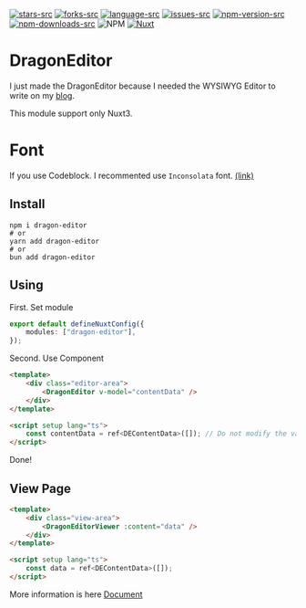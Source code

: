 [stars-src]: https://img.shields.io/github/stars/lovefields/dragonEditor
[stars-href]: https://github.com/lovefields/dragonEditor/stargazers
[issues-src]: https://img.shields.io/github/issues/lovefields/dragonEditor
[issues-href]: https://github.com/lovefields/dragonEditor/issues
[forks-src]: https://img.shields.io/github/forks/lovefields/dragonEditor
[forks-href]: https://github.com/lovefields/dragonEditor/forks
[language-src]: https://img.shields.io/github/languages/top/lovefields/dragonEditor
[language-href]: https://github.com/lovefields/dragonEditor/
[npm-version-src]: https://img.shields.io/npm/v/dragon-editor/latest.svg?style=flat&colorA=18181B&colorB=28CF8D
[npm-version-href]: https://www.npmjs.com/package/dragon-editor
[npm-downloads-src]: https://img.shields.io/npm/dm/dragon-editor.svg?style=flat&colorA=18181B&colorB=28CF8D
[npm-downloads-href]: https://www.npmjs.com/package/dragon-editor
[license-src]: https://img.shields.io/npm/l/dragon-editor
[nuxt-src]: https://img.shields.io/badge/Nuxt-18181B?logo=nuxt.js
[nuxt-href]: https://nuxt.com

[![stars-src]][stars-href]
[![forks-src]][forks-href]
[![language-src]][language-href]
[![issues-src]][issues-href]
[![npm-version-src]][npm-version-href]
[![npm-downloads-src]][npm-downloads-href]
![NPM][license-src]
[![Nuxt][nuxt-src]][nuxt-href]

# DragonEditor

I just made the DragonEditor because I needed the WYSIWYG Editor to write on my [blog](https://dico.me).

This module support only Nuxt3.

# Font

If you use Codeblock. I recommented use `Inconsolata` font. [(link)](https://fonts.google.com/specimen/Inconsolata?query=Inconsolata)

## Install

```shell
npm i dragon-editor
# or
yarn add dragon-editor
# or
bun add dragon-editor
```

## Using

First. Set module

```typescript
export default defineNuxtConfig({
    modules: ["dragon-editor"],
});
```

Second. Use Component

```html
<template>
    <div class="editor-area">
        <DragonEditor v-model="contentData" />
    </div>
</template>

<script setup lang="ts">
    const contentData = ref<DEContentData>([]); // Do not modify the value after binding under any circumstances.
</script>
```

Done!

## View Page

```html
<template>
    <div class="view-area">
        <DragonEditorViewer :content="data" />
    </div>
</template>

<script setup lang="ts">
    const data = ref<DEContentData>([]);
</script>
```

More information is here [Document](https://lovefields.github.io/dragonEditor-doc/)

